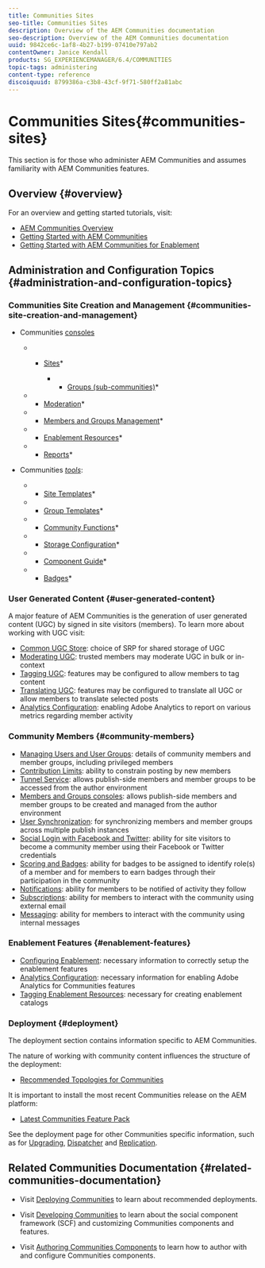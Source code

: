 ```yaml
---
title: Communities Sites
seo-title: Communities Sites
description: Overview of the AEM Communities documentation
seo-description: Overview of the AEM Communities documentation
uuid: 9842ce6c-1af8-4b27-b199-07410e797ab2
contentOwner: Janice Kendall
products: SG_EXPERIENCEMANAGER/6.4/COMMUNITIES
topic-tags: administering
content-type: reference
discoiquuid: 8799386a-c3b8-43cf-9f71-580ff2a81abc
---
```


# Communities Sites{#communities-sites}

This section is for those who administer AEM Communities and assumes familiarity with AEM Communities features.

## Overview {#overview}

For an overview and getting started tutorials, visit:

* [AEM Communities Overview](../../communities/using/overview.md)
* [Getting Started with AEM Communities](../../communities/using/getting-started.md)
* [Getting Started with AEM Communities for Enablement](../../communities/using/getting-started-enablement.md)

## Administration and Configuration Topics {#administration-and-configuration-topics}

### Communities Site Creation and Management {#communities-site-creation-and-management}

* Communities [consoles](../../communities/using/consoles.md)

    * * [Sites](../../communities/using/sites-console.md)*

        * * [Groups (sub-communities)](../../communities/using/groups.md)*

    * * [Moderation](../../communities/using/moderation.md)*
    * * [Members and Groups Management](../../communities/using/members.md)*
    * * [Enablement Resources](../../communities/using/resources.md)*
    * * [Reports](../../communities/using/reports.md)*

* Communities [*tools*](../../communities/using/tools.md):

    * * [Site Templates](../../communities/using/sites.md)*
    * * [Group Templates](../../communities/using/tools-groups.md)*
    * * [Community Functions](../../communities/using/functions.md)*
    * * [Storage Configuration](../../communities/using/srp-config.md)*
    * * [Component Guide](../../communities/using/components-guide.md)*
    * * [Badges](../../communities/using/badges.md)*

### User Generated Content {#user-generated-content}

A major feature of AEM Communities is the generation of user generated content (UGC) by signed in site visitors (members). To learn more about working with UGC visit:

* [Common UGC Store](../../communities/using/working-with-srp.md): choice of SRP for shared storage of UGC
* [Moderating UGC](../../communities/using/moderate-ugc.md): trusted members may moderate UGC in bulk or in-context
* [Tagging UGC](../../communities/using/tag-ugc.md): features may be configured to allow members to tag content
* [Translating UGC](../../communities/using/translate-ugc.md): features may be configured to translate all UGC or allow members to translate selected posts
* [Analytics Configuration](../../communities/using/analytics.md): enabling Adobe Analytics to report on various metrics regarding member activity

### Community Members {#community-members}

* [Managing Users and User Groups](../../communities/using/users.md): details of community members and member groups, including privileged members
* [Contribution Limits](../../communities/using/limits.md): ability to constrain posting by new members
* [Tunnel Service](../../communities/using/deploy-communities.md#tunnel-service-on-author): allows publish-side members and member groups to be accessed from the author environment
* [Members and Groups consoles](../../communities/using/members.md): allows publish-side members and member groups to be created and managed from the author environment
* [User Synchronization](../../communities/using/sync.md): for synchronizing members and member groups across multiple publish instances
* [Social Login with Facebook and Twitter](../../communities/using/social-login.md): ability for site visitors to become a community member using their Facebook or Twitter credentials
* [Scoring and Badges](../../communities/using/implementing-scoring.md): ability for badges to be assigned to identify role(s) of a member and for members to earn badges through their participation in the community
* [Notifications](../../communities/using/notifications.md): ability for members to be notified of activity they follow
* [Subscriptions](../../communities/using/subscriptions.md): ability for members to interact with the community using external email
* [Messaging](../../communities/using/messaging.md): ability for members to interact with the community using internal messages

### Enablement Features {#enablement-features}

* [Configuring Enablement](../../communities/using/enablement.md): necessary information to correctly setup the enablement features
* [Analytics Configuration](../../communities/using/analytics.md): necessary information for enabling Adobe Analytics for Communities features
* [Tagging Enablement Resources](../../communities/using/tag-resources.md): necessary for creating enablement catalogs

### Deployment {#deployment}

The deployment section contains information specific to AEM Communities.

The nature of working with community content influences the structure of the deployment:

* [Recommended Topologies for Communities](../../communities/using/topologies.md)

It is important to install the most recent Communities release on the AEM platform:

* [Latest Communities Feature Pack](../../communities/using/deploy-communities.md#latestfeaturepack)

See the deployment page for other Communities specific information, such as for [Upgrading](../../communities/using/upgrade.md), [Dispatcher](../../communities/using/dispatcher.md) and [Replication](../../communities/using/deploy-communities.md#replication-agents-on-author).

## Related Communities Documentation {#related-communities-documentation}

* Visit [Deploying Communities](../../communities/using/deploy-communities.md) to learn about recommended deployments.

* Visit [Developing Communities](../../communities/using/communities.md) to learn about the social component framework (SCF) and customizing Communities components and features.

* Visit [Authoring Communities Components](../../communities/using/author-communities.md) to learn how to author with and configure Communities components.


